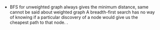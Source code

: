 - BFS for unweighted graph always gives the minimum distance, same cannot be said about weighted graph A breadth-first search has no way of knowing if a particular discovery of a node would give us the cheapest path to that node. . 
